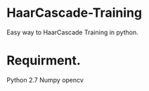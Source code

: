 # HaarCascade-Training
Easy way to HaarCascade Training in python.

# Requirment.
Python 2.7
Numpy
opencv

